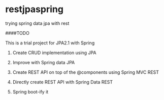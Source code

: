restjpaspring
=============

trying spring data jpa with rest

####TODO

This is a trial project for JPA2.1 with Spring
1. Create CRUD implementation using JPA

2. Improve with Spring data JPA

3. Create REST API on top of the @components using Spring MVC REST

4. Directly create REST API with Spring Data REST

5. Spring boot-ify it

